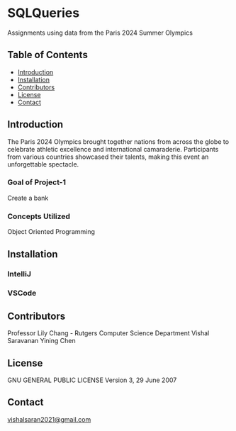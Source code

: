 # SQLQueries
Assignments using data from the Paris 2024 Summer Olympics

## Table of Contents
- [Introduction](#introduction)
- [Installation](#installation)
- [Contributors](#contributors)
- [License](#license)
- [Contact](#contact)

## Introduction

The Paris 2024 Olympics brought together nations from across the globe to celebrate athletic excellence and international camaraderie. Participants from various countries showcased their talents, making this event an unforgettable spectacle.

### Goal of Project-1
Create a bank

### Concepts Utilized
Object Oriented Programming

## Installation

### IntelliJ

### VSCode


## Contributors
Professor Lily Chang - Rutgers Computer Science Department
Vishal Saravanan
Yining Chen

## License
GNU GENERAL PUBLIC LICENSE
Version 3, 29 June 2007

## Contact
vishalsaran2021@gmail.com
